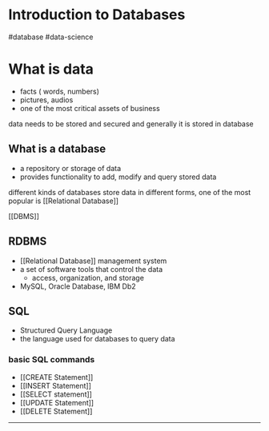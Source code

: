 # Introduction to Databases


#database #data-science


# What is data

- facts ( words, numbers) 
- pictures, audios
- one of the most critical assets of business

data needs to be stored and secured and generally it is stored in database

## What is a database

- a repository or storage of data
- provides functionality to add, modify and query stored data

different kinds of databases store data in different forms, one of the most popular is [[Relational Database]]

[[DBMS]]
## RDBMS

- [[Relational Database]] management system
- a set of software tools that control the data
    - access, organization, and storage
- MySQL, Oracle Database, IBM Db2

## SQL

- Structured Query Language
- the language used for databases to query data

### basic SQL commands

- [[CREATE Statement]]
- [[INSERT Statement]]
- [[SELECT statement]]
- [[UPDATE Statement]]
- [[DELETE Statement]]
--- 





